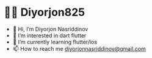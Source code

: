 # 🏄‍♂️ Diyorjon825

- 👋 Hi, I’m Diyorjon Nasriddinov
- 👀 I’m interested in dart flutter
- 🌱 I’m currently learning flutter/ios
- 📫 How to reach me diyorjonnasriddinov@gmail.com

<!---
Diyorjon825/Diyorjon825 is a ✨ special ✨ repository because its `README.md` (this file) appears on your GitHub profile.
You can click the Preview link to take a look at your changes.
--->
